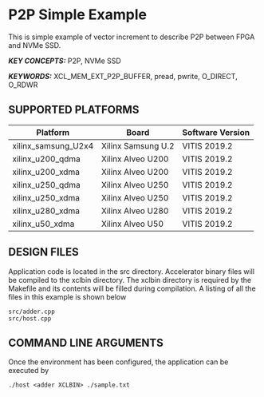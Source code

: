 P2P Simple Example
======================

This is simple example of vector increment to describe P2P between FPGA and NVMe SSD.

***KEY CONCEPTS:*** P2P, NVMe SSD

***KEYWORDS:*** XCL_MEM_EXT_P2P_BUFFER, pread, pwrite, O_DIRECT, O_RDWR

## SUPPORTED PLATFORMS
Platform | Board             | Software Version
---------|-------------------|-----------------
xilinx_samsung_U2x4|Xilinx Samsung U.2|VITIS 2019.2
xilinx_u200_qdma|Xilinx Alveo U200|VITIS 2019.2
xilinx_u200_xdma|Xilinx Alveo U200|VITIS 2019.2
xilinx_u250_qdma|Xilinx Alveo U250|VITIS 2019.2
xilinx_u250_xdma|Xilinx Alveo U250|VITIS 2019.2
xilinx_u280_xdma|Xilinx Alveo U280|VITIS 2019.2
xilinx_u50_xdma|Xilinx Alveo U50|VITIS 2019.2


##  DESIGN FILES
Application code is located in the src directory. Accelerator binary files will be compiled to the xclbin directory. The xclbin directory is required by the Makefile and its contents will be filled during compilation. A listing of all the files in this example is shown below

```
src/adder.cpp
src/host.cpp
```

##  COMMAND LINE ARGUMENTS
Once the environment has been configured, the application can be executed by
```
./host <adder XCLBIN> ./sample.txt
```


